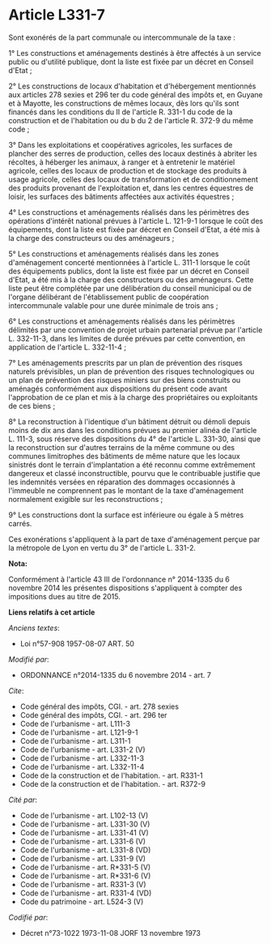 # Article L331-7

Sont exonérés de la part communale ou intercommunale de la taxe : 

1° Les constructions et aménagements destinés à être affectés à un service public ou d'utilité publique, dont la liste est
fixée par un décret en Conseil d'Etat ; 

2° Les constructions de locaux d'habitation et d'hébergement mentionnés aux articles 278 sexies et 296 ter du code général
des impôts et, en Guyane et à Mayotte, les constructions de mêmes locaux, dès lors qu'ils sont financés dans les conditions
du II de l'article R. 331-1 du code de la construction et de l'habitation ou du b du 2 de l'article R. 372-9 du même code ; 

3° Dans les exploitations et coopératives agricoles, les surfaces de plancher des serres de production, celles des locaux
destinés à abriter les récoltes, à héberger les animaux, à ranger et à entretenir le matériel agricole, celles des locaux de
production et de stockage des produits à usage agricole, celles des locaux de transformation et de conditionnement des
produits provenant de l'exploitation et, dans les centres équestres de loisir, les surfaces des bâtiments affectées aux
activités équestres ; 

4° Les constructions et aménagements réalisés dans les périmètres des opérations d'intérêt national prévues à l'article L.
121-9-1 lorsque le coût des équipements, dont la liste est fixée par décret en Conseil d'Etat, a été mis à la charge des
constructeurs ou des aménageurs ; 

5° Les constructions et aménagements réalisés dans les zones d'aménagement concerté mentionnées à l'article L. 311-1 lorsque
le coût des équipements publics, dont la liste est fixée par un décret en Conseil d'Etat, a été mis à la charge des
constructeurs ou des aménageurs. Cette liste peut être complétée par une délibération du conseil municipal ou de l'organe
délibérant de l'établissement public de coopération intercommunale valable pour une durée minimale de trois ans ; 

6° Les constructions et aménagements réalisés dans les périmètres délimités par une convention de projet urbain partenarial
prévue par l'article L. 332-11-3, dans les limites de durée prévues par cette convention, en application de l'article L.
332-11-4 ; 

7° Les aménagements prescrits par un plan de prévention des risques naturels prévisibles, un plan de prévention des risques
technologiques ou un plan de prévention des risques miniers sur des biens construits ou aménagés conformément aux
dispositions du présent code avant l'approbation de ce plan et mis à la charge des propriétaires ou exploitants de ces
biens ; 

8° La reconstruction à l'identique d'un bâtiment détruit ou démoli depuis moins de dix ans dans les conditions prévues au
premier alinéa de l'article L. 111-3, sous réserve des dispositions du 4° de l'article L. 331-30, ainsi que la reconstruction
sur d'autres terrains de la même commune ou des communes limitrophes des bâtiments de même nature que les locaux sinistrés
dont le terrain d'implantation a été reconnu comme extrêmement dangereux et classé inconstructible, pourvu que le
contribuable justifie que les indemnités versées en réparation des dommages occasionnés à l'immeuble ne comprennent pas le
montant de la taxe d'aménagement normalement exigible sur les reconstructions ; 

9° Les constructions dont la surface est inférieure ou égale à 5 mètres carrés. 

Ces exonérations s'appliquent à la part de taxe d'aménagement perçue par la métropole de Lyon en vertu du 3° de l'article L.
331-2.

**Nota:**

Conformément à l'article 43 III de l'ordonnance n° 2014-1335 du 6 novembre 2014 les présentes dispositions s'appliquent à
compter des impositions dues au titre de 2015.

**Liens relatifs à cet article**

_Anciens textes_:

  - Loi n°57-908 1957-08-07 ART. 50

_Modifié par_:

  - ORDONNANCE n°2014-1335 du 6 novembre 2014 - art. 7

_Cite_:

  - Code général des impôts, CGI. - art. 278 sexies
  - Code général des impôts, CGI. - art. 296 ter
  - Code de l'urbanisme - art. L111-3
  - Code de l'urbanisme - art. L121-9-1
  - Code de l'urbanisme - art. L311-1
  - Code de l'urbanisme - art. L331-2 (V)
  - Code de l'urbanisme - art. L332-11-3
  - Code de l'urbanisme - art. L332-11-4
  - Code de la construction et de l'habitation. - art. R331-1
  - Code de la construction et de l'habitation. - art. R372-9

_Cité par_:

  - Code de l'urbanisme - art. L102-13 (V)
  - Code de l'urbanisme - art. L331-30 (V)
  - Code de l'urbanisme - art. L331-41 (V)
  - Code de l'urbanisme - art. L331-6 (V)
  - Code de l'urbanisme - art. L331-8 (VD)
  - Code de l'urbanisme - art. L331-9 (V)
  - Code de l'urbanisme - art. R*331-5 (V)
  - Code de l'urbanisme - art. R*331-6 (V)
  - Code de l'urbanisme - art. R331-3 (V)
  - Code de l'urbanisme - art. R331-4 (VD)
  - Code du patrimoine - art. L524-3 (V)

_Codifié par_:

  - Décret n°73-1022 1973-11-08 JORF 13 novembre 1973
